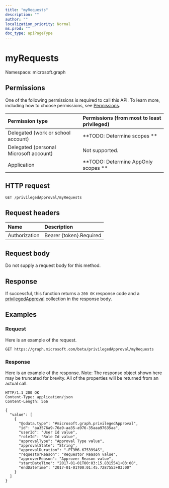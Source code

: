 ```yaml
---
title: "myRequests"
description: ""
author: ""
localization_priority: Normal
ms.prod: ""
doc_type: apiPageType
---
```


# myRequests

Namespace: microsoft.graph



## Permissions
One of the following permissions is required to call this API. To learn more, including how to choose permissions, see [Permissions](/concepts/permissions-reference.md).

|Permission type|Permissions (from most to least privileged)|
|:---|:---|
|Delegated (work or school account)|**TODO: Determine scopes **|
|Delegated (personal Microsoft account)|Not supported.|
|Application|**TODO: Determine AppOnly scopes **|

## HTTP request
<!-- {
  "blockType": "ignored"
}
-->
``` http
GET /privilegedApproval/myRequests
```

## Request headers
|Name|Description|
|:---|:---|
|Authorization|Bearer {token}.Required|

## Request body
Do not supply a request body for this method.

## Response
If successful, this function returns a `200 OK` response code and a [privilegedApproval](../resources/privilegedapproval.md) collection in the response body.

## Examples

### Request
Here is an example of the request.
<!-- {
  "blockType": "request",
  "name": "privilegedapproval_myrequests"
}
-->
``` http
GET https://graph.microsoft.com/beta/privilegedApproval/myRequests
```

### Response
Here is an example of the response. Note: The response object shown here may be truncated for brevity. All of the properties will be returned from an actual call.
<!-- {
  "blockType": "response",
  "truncated": true,
  "@odata.type": "collection(microsoft.graph.privilegedapproval)"
}
-->
``` http
HTTP/1.1 200 OK
Content-Type: application/json
Content-Length: 566

{
  "value": [
    {
      "@odata.type": "#microsoft.graph.privilegedApproval",
      "id": "aa3576a9-76a9-aa35-a976-35aaa97635aa",
      "userId": "User Id value",
      "roleId": "Role Id value",
      "approvalType": "Approval Type value",
      "approvalState": "String",
      "approvalDuration": "-PT3M6.6753994S",
      "requestorReason": "Requestor Reason value",
      "approverReason": "Approver Reason value",
      "startDateTime": "2017-01-01T00:03:15.8315541+03:00",
      "endDateTime": "2017-01-01T00:01:45.7287553+03:00"
    }
  ]
}
```

